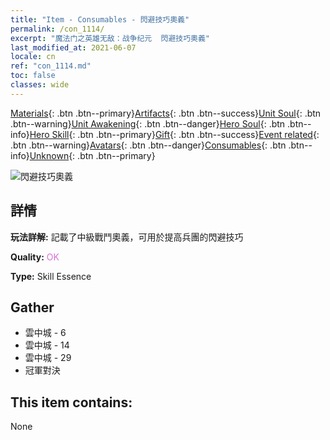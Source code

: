 ```yaml
---
title: "Item - Consumables - 閃避技巧奧義"
permalink: /con_1114/
excerpt: "魔法门之英雄无敌：战争纪元  閃避技巧奧義"
last_modified_at: 2021-06-07
locale: cn
ref: "con_1114.md"
toc: false
classes: wide
---
```

 [Materials](/ItemsCN/){: .btn .btn--primary}[Artifacts](/ItemsCN/Artifacts/){: .btn .btn--success}[Unit Soul](/ItemsCN/UnitSoul/){: .btn .btn--warning}[Unit Awakening](/ItemsCN/UnitAwakening/){: .btn .btn--danger}[Hero Soul](/ItemsCN/HeroSoul/){: .btn .btn--info}[Hero Skill](/ItemsCN/HeroSkill/){: .btn .btn--primary}[Gift](/ItemsCN/Gift/){: .btn .btn--success}[Event related](/ItemsCN/Events/){: .btn .btn--warning}[Avatars](/ItemsCN/Avatars/){: .btn .btn--danger}[Consumables](/ItemsCN/Consumables/){: .btn .btn--info}[Unknown](/ItemsCN/Unknown/){: .btn .btn--primary}

 ![閃避技巧奧義](/images/t/i_7005.png)

## 詳情
 **玩法詳解:** 記載了中級戰鬥奧義，可用於提高兵團的閃避技巧

 **Quality:** <span style="color: #DA70D6">OK</span>

 **Type:** Skill Essence

## Gather

*    雲中城 - 6 
*    雲中城 - 14 
*    雲中城 - 29 
*    冠軍對決 

## This item contains:

  None

